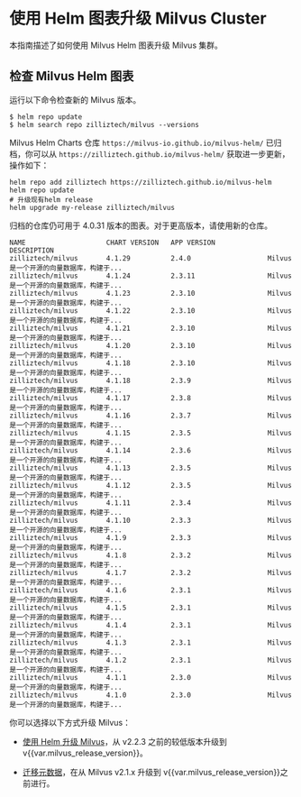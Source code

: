 


# 使用 Helm 图表升级 Milvus Cluster

本指南描述了如何使用 Milvus Helm 图表升级 Milvus 集群。

## 检查 Milvus Helm 图表

运行以下命令检查新的 Milvus 版本。

```
$ helm repo update
$ helm search repo zilliztech/milvus --versions
```

<div class="alert note">

Milvus Helm Charts 仓库 `https://milvus-io.github.io/milvus-helm/` 已归档，你可以从 `https://zilliztech.github.io/milvus-helm/` 获取进一步更新，操作如下：

```shell
helm repo add zilliztech https://zilliztech.github.io/milvus-helm
helm repo update
# 升级现有helm release
helm upgrade my-release zilliztech/milvus
```

归档的仓库仍可用于 4.0.31 版本的图表。对于更高版本，请使用新的仓库。

</div>

```                                       
NAME                    CHART VERSION   APP VERSION             DESCRIPTION
zilliztech/milvus       4.1.29          2.4.0                   Milvus是一个开源的向量数据库，构建于...
zilliztech/milvus       4.1.24          2.3.11                  Milvus是一个开源的向量数据库，构建于...
zilliztech/milvus       4.1.23          2.3.10                  Milvus是一个开源的向量数据库，构建于...
zilliztech/milvus       4.1.22          2.3.10                  Milvus是一个开源的向量数据库，构建于...
zilliztech/milvus       4.1.21          2.3.10                  Milvus是一个开源的向量数据库，构建于...
zilliztech/milvus       4.1.20          2.3.10                  Milvus是一个开源的向量数据库，构建于...
zilliztech/milvus       4.1.18          2.3.10                  Milvus是一个开源的向量数据库，构建于...
zilliztech/milvus       4.1.18          2.3.9                   Milvus是一个开源的向量数据库，构建于...
zilliztech/milvus       4.1.17          2.3.8                   Milvus是一个开源的向量数据库，构建于...
zilliztech/milvus       4.1.16          2.3.7                   Milvus是一个开源的向量数据库，构建于...
zilliztech/milvus       4.1.15          2.3.5                   Milvus是一个开源的向量数据库，构建于...
zilliztech/milvus       4.1.14          2.3.6                   Milvus是一个开源的向量数据库，构建于...
zilliztech/milvus       4.1.13          2.3.5                   Milvus是一个开源的向量数据库，构建于...
zilliztech/milvus       4.1.12          2.3.5                   Milvus是一个开源的向量数据库，构建于...
zilliztech/milvus       4.1.11          2.3.4                   Milvus是一个开源的向量数据库，构建于...
zilliztech/milvus       4.1.10          2.3.3                   Milvus是一个开源的向量数据库，构建于...
zilliztech/milvus       4.1.9           2.3.3                   Milvus是一个开源的向量数据库，构建于...
zilliztech/milvus       4.1.8           2.3.2                   Milvus是一个开源的向量数据库，构建于...
zilliztech/milvus       4.1.7           2.3.2                   Milvus是一个开源的向量数据库，构建于...
zilliztech/milvus       4.1.6           2.3.1                   Milvus是一个开源的向量数据库，构建于...
zilliztech/milvus       4.1.5           2.3.1                   Milvus是一个开源的向量数据库，构建于...
zilliztech/milvus       4.1.4           2.3.1                   Milvus是一个开源的向量数据库，构建于...
zilliztech/milvus       4.1.3           2.3.1                   Milvus是一个开源的向量数据库，构建于...
zilliztech/milvus       4.1.2           2.3.1                   Milvus是一个开源的向量数据库，构建于...
zilliztech/milvus       4.1.1           2.3.0                   Milvus是一个开源的向量数据库，构建于...
zilliztech/milvus       4.1.0           2.3.0                   Milvus是一个开源的向量数据库，构建于...
```

你可以选择以下方式升级 Milvus：

<div style="display: none;">- [进行滚动升级](#进行滚动升级)，从 Milvus v2.2.3 和更高版本升级到 v{{var.milvus_release_version}}。</div>

- [使用 Helm 升级 Milvus](#使用Helm升级Milvus)，从 v2.2.3 之前的较低版本升级到 v{{var.milvus_release_version}}。

- [迁移元数据](#迁移元数据)，在从 Milvus v2.1.x 升级到 v{{var.milvus_release_version}}之前进行。

<div style="display: none;">
    
## 进行滚动升级


从 Milvus 2.2.3 版本开始，你可以配置 Milvus 协调者以活动-备用模式运行，并为它们启用滚动升级功能，以便在协调者升级期间 Milvus 能够响应传入的请求。在以前的版本中，升级期间需要删除然后重新创建协调者，这可能会引入服务的某些停机时间。

滚动升级要求协调者以活动-备用模式工作。你可以使用我们提供的 [脚本](https://raw.githubusercontent.com/milvus-io/milvus/master/deployments/upgrade/rollingUpdate.sh) 配置协调者以活动-备用模式工作并启动滚动升级。

基于 Kubernetes 提供的滚动更新能力，上述脚本根据它们的依赖关系强制执行部署的有序更新。此外，Milvus 实现了一种机制，以确保其组件在升级期间与其依赖的组件保持兼容，显著减少了潜在的服务停机时间。

该脚本仅适用于使用 Helm 安装的 Milvus 的升级。以下表格列出了脚本中可用的命令标志。

| 参数         | 描述                                                         | 默认值                           | 是否必须               |
| ------------ | ------------------------------------------------------------ | -------------------------------- | ---------------------- |
| `i`          | Milvus 实例名称                                                | `None`                           | 是                     |
| `n`          | Milvus 安装的命名空间                                        | `default`                        | 否                     |
| `t`          | 目标 Milvus 版本                                               | `None`                           | 是                     |
| `w`          | 新的 Milvus 镜像标签                                           | `milvusdb/milvus:v2.2.3`         | 是                     |
| `o`          | 操作                                                         | `update`                         | 否                     |

一旦你确保了 Milvus 实例中的所有部署都处于正常状态，你可以运行以下命令将 Milvus 实例升级到{{var.milvus_release_version}}。

```shell
sh rollingUpdate.sh -n default -i my-release -o update -t {{var.milvus_release_version}} -w 'milvusdb/milvus:v{{var.milvus_release_tag}}'
```

<div class="alert note">

1. 脚本硬编码了部署的升级顺序，不能更改。
2. 脚本使用 `kubectl patch` 更新部署，并使用 `kubectl rollout status` 监视它们的状态。
3. 脚本使用 `kubectl patch` 更新部署的 `app.kubernetes.io/version` 标签为命令中 `-t` 标志后指定的一个。

</div>

## 使用 Helm 升级 Milvus

要从 2.2.3 之前的次要版本升级到最新版本，请运行以下命令：

```shell
helm repo update
helm upgrade my-release zilliztech/milvus --reuse-values --version={{var.milvus_helm_chart_version}} # 这里使用Helm图表版本
```

在上述命令中使用 Helm 图表版本。有关如何获取 Helm 图表版本的详细信息，请参阅 [检查 Milvus 版本](#Check-the-Milvus-version)。

## 迁移元数据

从 Milvus 2.2.0 开始，元数据与以前版本不兼容。以下示例片段假设从 Milvus 2.1.4 升级到 Milvus 2.2.0。

### 1. 检查 Milvus 版本

运行 `$ helm list` 检查你的 Milvus 应用程序版本。你可以看到 `APP VERSION` 是 2.1.4。

``` 
NAME             	NAMESPACE	REVISION	UPDATED                                	STATUS  	CHART        	APP VERSION    
new-release      	default  	1       	2022-11-21 15:41:25.51539 +0800 CST    	deployed	milvus-3.2.18	2.1.4 
```

### 2. 检查运行中的 pod

运行 `$ kubectl get pods` 检查运行中的 pod。你可以看到以下输出。

``` 
NAME                                             READY   STATUS      RESTARTS   AGE
my-release-etcd-0                               1/1     Running     0          21m
my-release-etcd-1                               1/1     Running     0          21m
my-release-etcd-2                               1/1     Running     0          21m
my-release-milvus-datacoord-664c58798d-fl75s    1/1     Running     0          21m
my-release-milvus-datanode-5f75686c55-xfg2r     1/1     Running     0          21m
my-release-milvus-indexcoord-5f98b97589-2l48r   1/1     Running     0          21m
my-release-milvus-indexnode-857b4ddf98-vmd75    1/1     Running     0          21m
my-release-milvus-proxy-6c548f787f-scspp        1/1     Running     0          21m
my-release-milvus-querycoord-c454f44cd-dwmwq    1/1     Running     0          21m
my-release-milvus-querynode-76bb4946d-lbrz6     1/1     Running     0          21m
my-release-milvus-rootcoord-7764c5b686-62msm    1/1     Running     0          21m
my-release-minio-0                              1/1     Running     0          21m
my-release-minio-1                              1/1     Running     0          21m
my-release-minio-2                              1/1     Running     0          21m
my-release-minio-3                              1/1     Running     0          21m
my-release-pulsar-bookie-0                      1/1     Running     0          21m
my-release-pulsar-bookie-1                      1/1     Running     0          21m
my-release-pulsar-bookie-2                      1/1     Running     0          21m
my-release-pulsar-bookie-init-tjxpj             0/1     Completed   0          21m
my-release-pulsar-broker-0                      1/1     Running     0          21m
my-release-pulsar-proxy-0                       1/1     Running     0          21m
my-release-pulsar-pulsar-init-c8vvc             0/1     Completed   0          21m
my-release-pulsar-recovery-0                    1/1     Running     0          21m
my-release-pulsar-zookeeper-0                   1/1     Running     0          21m
my-release-pulsar-zookeeper-1                   1/1     Running     0          20m
my-release-pulsar-zookeeper-2                   1/1     Running     0          20m
```

### 3. 检查镜像标签

检查 pod `my-release-milvus-proxy-6c548f787f-scspp` 的镜像标签。你可以看到你的 Milvus 集群版本是 v2.1.4。

```shell
$ kubectl get pods my-release-milvus-proxy-6c548f787f-scspp -o=jsonpath='{$.spec.containers[0].image}'
# milvusdb/milvus:v2.1.4
```

### 4. 迁移元数据

Milvus 2.2 中的主要变化是段索引的元数据结构。因此，在将 Milvus 从 v2.1.x 升级到 v2.2.0 时，你需要使用 Helm 迁移元数据。这里有一个 [脚本](https://github.com/milvus-io/milvus/blob/master/deployments/migrate-meta/migrate.sh)，你可以使用它安全地迁移你的元数据。

此脚本仅适用于安装在 K8s 集群上的 Milvus。如果在过程中发生错误，请先使用回滚操作回滚到以前的版本。

下表列出了你可以用来进行元数据迁移的操作。

| 参数         | 描述                                                             | 默认值                             | 是否必须               |
| ------------ | ---------------------------------------------------------------- | ------------------------------ | ---------------------- |
| `i`          | Milvus 实例名称                                                   | `None`                           | 是                     |
| `n`          | Milvus 安装的命名空间                                           | `default`                        | 否                     |
| `s`          | 源 Milvus 版本                                                   | `None`                           | 是                     |
| `t`          | 目标 Milvus 版本                                                 | `None`                           | 是                     |
| `r`          | Milvus 元数据的根路径                                           | `by-dev`                         | 否                     |
| `w`          | 新的 Milvus 镜像标签                                               | `milvusdb/milvus:v2.2.0`         | 否                     |
| `m`          | 元数据迁移镜像标签                                               | `milvusdb/meta-migration:v2.2.0` | 否                     |
| `o`          | 元数据迁移操作                                                   | `migrate`                         | 否                     |
| `d`          | 迁移完成后是否删除迁移 pod                                        | `false`                          | 否                     |
| `c`          | 元数据迁移 pvc 使用的存储类                                        | `默认存储类`                        | 否                     |
| `e`          | Milvus 使用的 etcd 端点                                          | `与Milvus一起安装的etcd svc`       | 否                     |

#### 1. 迁移元数据

1. 下载 [迁移脚本](https://github.com/milvus-io/milvus/blob/master/deployments/migrate-meta/migrate.sh)。
2. 停止 Milvus 组件。Milvus etcd 中的任何活动会话都可能导致迁移失败。
3. 为 Milvus 元数据创建备份。
4. 迁移 Milvus 元数据。
5. 使用新镜像启动 Milvus 组件。

#### 2. 将 Milvus 从 v2.1.x 升级到{{var.milvus_release_version}}


以下命令假设你将 Milvus 从 v2.1.4 版本升级至{{var.milvus_release_version}}版本。根据你的需求修改版本号。

1. 指定 Milvus 实例名称、源 Milvus 版本和目标 Milvus 版本。

    ```
    ./migrate.sh -i my-release -s 2.1.4 -t {{var.milvus_release_version}}
    ```

2. 如果你的 Milvus 没有安装在默认的 K8s 命名空间中，请使用 `-n` 指定命名空间。

    ```
    ./migrate.sh -i my-release -n milvus -s 2.1.4 -t {{var.milvus_release_version}}
    ```

3. 如果你的 Milvus 是使用自定义的 `rootpath` 安装的，请使用 `-r` 指定根路径。

    ```
    ./migrate.sh -i my-release -n milvus -s 2.1.4 -t {{var.milvus_release_version}} -r by-dev
    ```

4. 如果你的 Milvus 是使用自定义的 `image` 安装的，请使用 `-w` 指定镜像标签。

    ```
    ./migrate.sh -i my-release -n milvus -s 2.1.4 -t {{var.milvus_release_version}} -r by-dev -w milvusdb/milvus:v{{var.milvus_release_tag}}
    ```

5. 如果想在迁移完成后自动删除迁移 Pod，请设置 `-d true`。

    ```
    ./migrate.sh -i my-release -n milvus -s 2.1.4 -t {{var.milvus_release_version}} -w milvusdb/milvus:v{{var.milvus_release_tag}} -d true
    ```

6. 如果迁移失败，可以回滚后再次迁移。

    ```
    ./migrate.sh -i my-release -n milvus -s 2.1.4 -t {{var.milvus_release_version}} -r by-dev -o rollback -w milvusdb/milvus:v2.1.1
    ./migrate.sh -i my-release -n milvus -s 2.1.4 -t {{var.milvus_release_version}} -r by-dev -o migrate -w milvusdb/milvus:v{{var.milvus_release_tag}}
    ```
